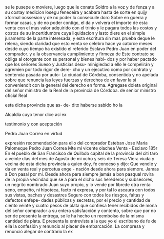 se le pusepe o moviere,
luego que le conate Soldro a la voz y
de fenza y a su costay medicion losegu
feneceira y acabara hasta de
sorte en quijy xformal oossesion y de no poder lo consecuile doro
Sobre en guerra y formar casas, y de no poder contigo, el da y volvera el importe de esta venta con el mas valor adquirido con el trinio y le pagara todos las costos y costos de su incertidumbre cuya liquidacion y lasto diere en el simple juramento de la parte
interesada,
y esta escritura sin mas prueba deque le relena,
siendo
claridad que esto venta se celebro hace ya catorce meses desde
cuyo tiempo ha existido el referido Esclavo Pedro Juan en poder del comprador.
y a la observancia cumplimiento y firmeza de
Este contrato se obliga al otorgante con su personal y bienes habi- dos y por haber pactado que los señores Sueso y Justicias desu- minigiedad a ello le compelirán y agremien por todo rigor de dere- cho y un ejecutivo como por contrato y sentencia pasada por auto-
La ciudad de Córdoba, consentida y no apelada sobre que renuncia las leyes fuerzas y derechos de en favor la si conveniendit con la general del derecho en forma. Agregase doleta original del señor ministro de la Real de la provincia de Córdoba.
de
senior
ministro
oficial
Real

esta
dicha
provincia
que
as-
de-
dito
haberse
sabido
ho
la

Alcaldía
cuyo
tenor
dice
así
ex

testimonio
y
con
aceptación

Pedro
Juan
Correa
en
virtud

expresión
recomendación
para
ello
del
comprador
Esteban
Jose Maria Palomeque
Pedro Juan Correa
Mte mi vicente olachea
Venta - Esclavo
185r En el pueblo de San Francisco de Quilbdo capital de la provincia del
citi
taro a veinte días del mes de Agosto de mi ocho y seis de
Teresa Viera viuda y vecina de esta dicha provincia a quien doy, fe conocso y dijo: Que vendie y da en venta real y percetua enge - nación desde ahora para siemore. Jamas a Don pasal por mi.
Desde ahora para siempre jamás a bon pasqual rovira de la propia vecindad que se a para el dicho sus herederos y subsesores, un negrito nombrado Juan suyo propio, y lo vende por librede otra renta seno, empeño, ni hipoteca, facto ni expresa, y por tal lo ascaura con todos sus vistas, baches y desastres
Seguro con todos los riesgos, faltas y defectos enfepe- dades públicas y secretas, por el precio y cantidad de ciento veinte y cuatro pesos de plata que confiesa tener recibidos de mona del señor comprador a su entera satisfacción y contento, sobre que por no ser de presente la entrega, se le ha hecho un reembolso de la misma cantidad de plata.
E presenta la entrevista a la que yo el escribano de fe de ella la confesión y renuncio al placer de embarcación.
La compresa y renunció alegar de contrario la ex